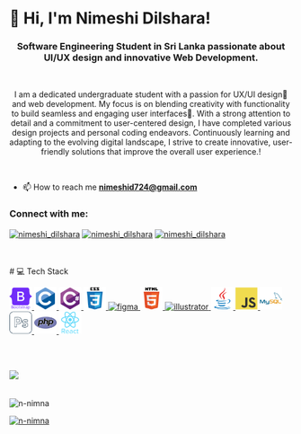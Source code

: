 <!-- Level 3: Add custom code -->

# 👋 Hi, I'm Nimeshi Dilshara!
<h3 align="center">Software Engineering Student in Sri Lanka passionate about UI/UX design and innovative Web Development.</h3><br>
<p align="center">I am a dedicated undergraduate student with a passion for UX/UI design🎨 and web development. My focus is on blending creativity with functionality to build seamless and engaging user interfaces💫. With a strong attention to detail and a commitment to user-centered design, I have completed various design projects and personal coding endeavors. Continuously learning and adapting to the evolving digital landscape, I strive to create innovative, user-friendly solutions that improve the overall user experience.!</p><br/>

- 📫 How to reach me **nimeshid724@gmail.com**

<h3 align="left">Connect with me:</h3>
<p align="left">
<a href="https://twitter.com/nimeshinimnadi?t=40xZzUlEQ67Rbi3UR0Aw6A&s=08" target="blank"><img align="center" src="https://raw.githubusercontent.com/rahuldkjain/github-profile-readme-generator/master/src/images/icons/Social/twitter.svg" alt="nimeshi_dilshara" height="30" width="40" /></a>
<a href="https://www.linkedin.com/in/nimeshi-dilshara-b2508a255" target="blank"><img align="center" src="https://raw.githubusercontent.com/rahuldkjain/github-profile-readme-generator/master/src/images/icons/Social/linked-in-alt.svg" alt="nimeshi_dilshara" height="30" width="40" /></a>
<a href="https://www.hackerrank.com/profile/ndnbandusiri" target="blank"><img align="center" src="https://raw.githubusercontent.com/rahuldkjain/github-profile-readme-generator/master/src/images/icons/Social/hackerrank.svg" alt="nimeshi_dilshara" height="30" width="40" /></a>
</p><br><br>
# 💻 Tech Stack <br>
<p align="left"> <a href="https://getbootstrap.com" target="_blank" rel="noreferrer"> <img src="https://raw.githubusercontent.com/devicons/devicon/master/icons/bootstrap/bootstrap-plain-wordmark.svg" alt="bootstrap" width="40" height="40"/> </a> <a href="https://www.cprogramming.com/" target="_blank" rel="noreferrer"> <img src="https://raw.githubusercontent.com/devicons/devicon/master/icons/c/c-original.svg" alt="c" width="40" height="40"/> </a> <a href="https://www.w3schools.com/cs/" target="_blank" rel="noreferrer"> <img src="https://raw.githubusercontent.com/devicons/devicon/master/icons/csharp/csharp-original.svg" alt="csharp" width="40" height="40"/> </a> <a href="https://www.w3schools.com/css/" target="_blank" rel="noreferrer"> <img src="https://raw.githubusercontent.com/devicons/devicon/master/icons/css3/css3-original-wordmark.svg" alt="css3" width="40" height="40"/> </a> <a href="https://www.figma.com/" target="_blank" rel="noreferrer"> <img src="https://www.vectorlogo.zone/logos/figma/figma-icon.svg" alt="figma" width="40" height="40"/> </a> <a href="https://www.w3.org/html/" target="_blank" rel="noreferrer"> <img src="https://raw.githubusercontent.com/devicons/devicon/master/icons/html5/html5-original-wordmark.svg" alt="html5" width="40" height="40"/> </a> <a href="https://www.adobe.com/in/products/illustrator.html" target="_blank" rel="noreferrer"> <img src="https://www.vectorlogo.zone/logos/adobe_illustrator/adobe_illustrator-icon.svg" alt="illustrator" width="40" height="40"/> </a> <a href="https://www.java.com" target="_blank" rel="noreferrer"> <img src="https://raw.githubusercontent.com/devicons/devicon/master/icons/java/java-original.svg" alt="java" width="40" height="40"/> </a> <a href="https://developer.mozilla.org/en-US/docs/Web/JavaScript" target="_blank" rel="noreferrer"> <img src="https://raw.githubusercontent.com/devicons/devicon/master/icons/javascript/javascript-original.svg" alt="javascript" width="40" height="40"/> </a> <a href="https://www.mysql.com/" target="_blank" rel="noreferrer"> <img src="https://raw.githubusercontent.com/devicons/devicon/master/icons/mysql/mysql-original-wordmark.svg" alt="mysql" width="40" height="40"/> </a> <a href="https://www.photoshop.com/en" target="_blank" rel="noreferrer"> <img src="https://raw.githubusercontent.com/devicons/devicon/master/icons/photoshop/photoshop-line.svg" alt="photoshop" width="40" height="40"/> </a> <a href="https://www.php.net" target="_blank" rel="noreferrer"> <img src="https://raw.githubusercontent.com/devicons/devicon/master/icons/php/php-original.svg" alt="php" width="40" height="40"/> </a> <a href="https://reactjs.org/" target="_blank" rel="noreferrer"> <img src="https://raw.githubusercontent.com/devicons/devicon/master/icons/react/react-original-wordmark.svg" alt="react" width="40" height="40"/> </a> </p><br><br>

<!-- GitHub stats from https://github.com/anuraghazra/github-readme-stats -->
![](https://github-readme-stats.vercel.app/api?username=n-nimna&theme=radical&hide_border=false&include_all_commits=true&count_private=true)<br/><br>


<p align="left"> <img src="https://komarev.com/ghpvc/?username=n-nimna&label=Profile%20views&color=0e75b6&style=flat" alt="n-nimna" /> </p>

<p align="left"> <a href="https://github.com/ryo-ma/github-profile-trophy"><img src="https://github-profile-trophy.vercel.app/?username=n-nimna" alt="n-nimna" /></a> </p>

